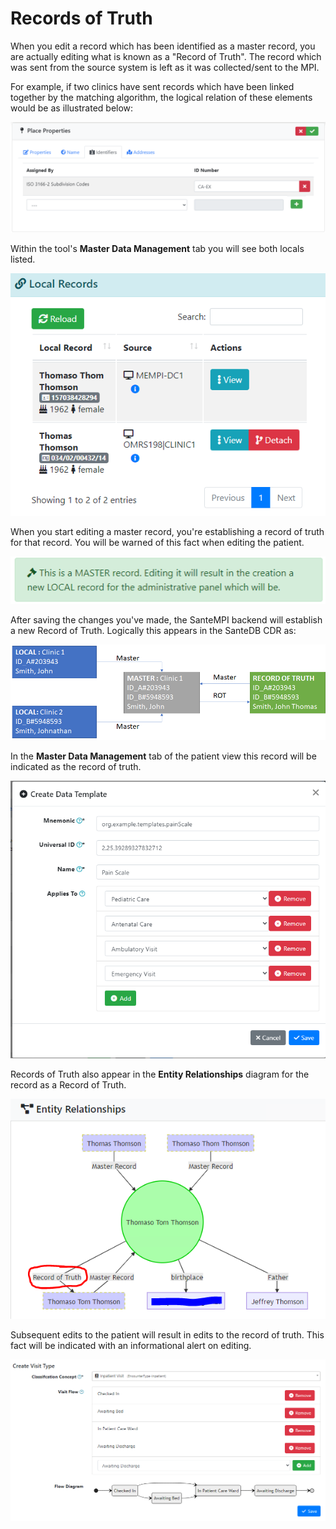 # Records of Truth

When you edit a record which has been identified as a master record, you are actually editing what is known as a "Record of Truth". The record which was sent from the source system is left as it was collected/sent to the MPI. 

For example, if two clinics have sent records which have been linked together by the matching algorithm, the logical relation of these elements would be as illustrated below:

![](../../.gitbook/assets/image%20%2823%29.png)

Within the tool's **Master Data Management** tab you will see both locals listed.

![](../../.gitbook/assets/image%20%28117%29.png)

When you start editing a master record, you're establishing a record of truth for that record. You will be warned of this fact when editing the patient.

![](../../.gitbook/assets/image%20%2875%29.png)

After saving the changes you've made, the SanteMPI backend will establish a new Record of Truth. Logically this appears in the SanteDB CDR as:

![](../../.gitbook/assets/image%20%28137%29.png)

In the **Master Data Management** tab of the patient view this record will be indicated as the record of truth.

![](../../.gitbook/assets/image%20%288%29.png)

Records of Truth also appear in the **Entity Relationships** diagram for the record as a Record of Truth.

![](../../.gitbook/assets/image%20%28103%29%20%281%29.png)

Subsequent edits to the patient will result in edits to the record of truth. This fact will be indicated with an informational alert on editing.

![](../../.gitbook/assets/image%20%282%29.png)


